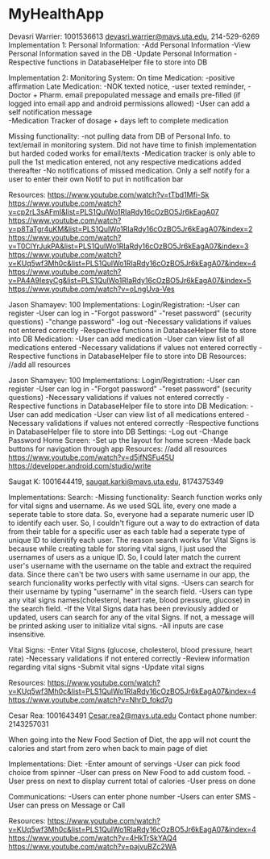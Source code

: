 # MyHealthApp

Devasri Warrier: 1001536613 devasri.warrier@mavs.uta.edu, 214-529-6269
Implementation 1: Personal Information:
  -Add Personal Information
  -View Personal Information saved in the DB
  -Update Personal Information
  -Respective functions in DatabaseHelper file to store into DB

Implementation 2: Monitoring System: On time Medication: -positive affirmation
  Late Medication: -NOK texted notice,  -user texted reminder, -Doctor + Pharm. email prepopulated message and emails pre-filled (if logged into email app
  and android permissions allowed)
  -User can add a self notification message  
  -Medication Tracker of dosage + days left to complete medication

Missing functionality: -not pulling data from DB of Personal Info. to text/email in monitoring system. Did not have time to finish implementation but harded coded works for email/texts -Medication tracker is only able to pull the 1st medication entered, not any respective medications added thereafter
-No notifications of missed medication. Only a self notify for a user to enter their own Notif to put in notification bar

Resources:
https://www.youtube.com/watch?v=tTbd1Mfi-Sk
https://www.youtube.com/watch?v=cp2rL3sAFmI&list=PLS1QulWo1RIaRdy16cOzBO5Jr6kEagA07
https://www.youtube.com/watch?v=p8TaTgr4uKM&list=PLS1QulWo1RIaRdy16cOzBO5Jr6kEagA07&index=2
https://www.youtube.com/watch?v=T0ClYrJukPA&list=PLS1QulWo1RIaRdy16cOzBO5Jr6kEagA07&index=3
https://www.youtube.com/watch?v=KUq5wf3Mh0c&list=PLS1QulWo1RIaRdy16cOzBO5Jr6kEagA07&index=4
https://www.youtube.com/watch?v=PA4A9IesyCg&list=PLS1QulWo1RIaRdy16cOzBO5Jr6kEagA07&index=5
https://www.youtube.com/watch?v=oLngUva-Ves


Jason Shamayev: 100
Implementations:
Login/Registration:
  -User can register
  -User can log in
  -"Forgot password"
  -"reset password" (security questions)
  -"change password"
  -log out
  -Necessary validations if values not entered correctly
  -Respective functions in DatabaseHelper file to store into DB
Medication:
  -User can add medication
  -User can view list of all medications entered
  -Necessary validations if values not entered correctly
  -Respective functions in DatabaseHelper file to store into DB
Resources: //add all resources

Jason Shamayev: 100
Implementations:
Login/Registration:
  -User can register
  -User can log in
  -"Forgot password"
  -"reset password" (security questions)
  -Necessary validations if values not entered correctly
  -Respective functions in DatabaseHelper file to store into DB
Medication:
  -User can add medication
  -User can view list of all medications entered
  -Necessary validations if values not entered correctly
  -Respective functions in DatabaseHelper file to store into DB
Settings:
  -Log out
  -Change Password
Home Screen:
  -Set up the layout for home screen
  -Made back buttons for navigation through app
Resources: //add all resources
https://www.youtube.com/watch?v=d5jfNSFu45U
https://developer.android.com/studio/write






Saugat K: 1001644419, saugat.karki@mavs.uta.edu, 8174375349


Implementations:
Search:
-Missing functionality: Search function works only for vital signs and username. As we used SQL lite, every one made a seperate table to store data. So, 
 everyone had a separate numeric user ID to identify each user. So, I couldn't figure out a way to do extraction of data from their table for a specific user
 as each table had a seperate type of unique ID to idenitify each user. 
 The reason search  works for Vital Signs is because while creating table for storing vital signs, I just used the usernames of users as a unique
 ID. So, I could later match the current user's username with the username on the table and extract the required data. Since there can't be two users with same username 
 in our app, the search funcionality works perfectly with vital signs. 
-Users can search for their username by typing "username" in the search field. 
-Users can type any vital signs names(cholesterol, heart rate, blood pressure, glucose) in the search field. 
-If the Vital Signs data has been previously added or updated, users can search for any of the vital Signs. If not, a message will be printed asking user to  initialize 
  vital signs. 
-All inputs are case insensitive. 

Vital Signs:
-Enter Vital Signs (glucose, cholesterol, blood pressure, heart rate)
-Necessary validations if not entered correctly
-Review information regarding vital signs
-Submit vital signs
-Update vital signs


Resources:
https://www.youtube.com/watch?v=KUq5wf3Mh0c&list=PLS1QulWo1RIaRdy16cOzBO5Jr6kEagA07&index=4
https://www.youtube.com/watch?v=NhrD_fokd7g






Cesar Rea: 1001643491
Cesar.rea2@mavs.uta.edu
Contact phone number: 2143257031

When going into the New Food Section of Diet, the app will not count the calories
and start from zero when back to main page of diet

Implementations:
Diet:
-Enter amount of servings
-User can pick food choice from spinner
-User can press on New Food to add custom food.
-User press on next to display current total of calories
-User press on done


Communications:
-Users can enter phone number
-Users can enter SMS
-User can press on Message or Call

Resources:
https://www.youtube.com/watch?v=KUq5wf3Mh0c&list=PLS1QulWo1RIaRdy16cOzBO5Jr6kEagA07&index=4
https://www.youtube.com/watch?v=4HkTrSkYAQ4
https://www.youtube.com/watch?v=pajvuBZc2WA
